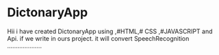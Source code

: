 # DictonaryApp
Hii i have created DictonaryApp  using ,#HTML,# CSS ,#JAVASCRIPT and Api.  if we write in ours project. it will convert  SpeechRecognition ....................
